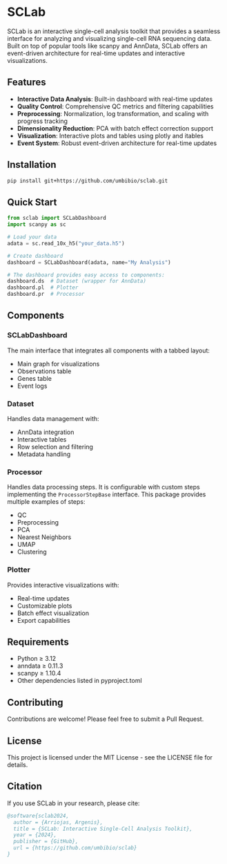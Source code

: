 # SCLab

SCLab is an interactive single-cell analysis toolkit that provides a seamless interface for analyzing and visualizing single-cell RNA sequencing data. Built on top of popular tools like scanpy and AnnData, SCLab offers an event-driven architecture for real-time updates and interactive visualizations.

## Features

- **Interactive Data Analysis**: Built-in dashboard with real-time updates
- **Quality Control**: Comprehensive QC metrics and filtering capabilities
- **Preprocessing**: Normalization, log transformation, and scaling with progress tracking
- **Dimensionality Reduction**: PCA with batch effect correction support
- **Visualization**: Interactive plots and tables using plotly and itables
- **Event System**: Robust event-driven architecture for real-time updates

## Installation

```bash
pip install git+https://github.com/umbibio/sclab.git
```

## Quick Start

```python
from sclab import SCLabDashboard
import scanpy as sc

# Load your data
adata = sc.read_10x_h5("your_data.h5")

# Create dashboard
dashboard = SCLabDashboard(adata, name="My Analysis")

# The dashboard provides easy access to components:
dashboard.ds  # Dataset (wrapper for AnnData)
dashboard.pl  # Plotter
dashboard.pr  # Processor
```

## Components

### SCLabDashboard

The main interface that integrates all components with a tabbed layout:
- Main graph for visualizations
- Observations table
- Genes table
- Event logs

### Dataset

Handles data management with:
- AnnData integration
- Interactive tables
- Row selection and filtering
- Metadata handling

### Processor

Handles data processing steps. It is configurable with custom steps implementing the `ProcessorStepBase` interface. This package provides multiple examples of steps:

- QC
- Preprocessing
- PCA
- Nearest Neighbors
- UMAP
- Clustering

### Plotter

Provides interactive visualizations with:
- Real-time updates
- Customizable plots
- Batch effect visualization
- Export capabilities

## Requirements

- Python ≥ 3.12
- anndata ≥ 0.11.3
- scanpy ≥ 1.10.4
- Other dependencies listed in pyproject.toml

## Contributing

Contributions are welcome! Please feel free to submit a Pull Request.

## License

This project is licensed under the MIT License - see the LICENSE file for details.

## Citation

If you use SCLab in your research, please cite:

```bibtex
@software{sclab2024,
  author = {Arriojas, Argenis},
  title = {SCLab: Interactive Single-Cell Analysis Toolkit},
  year = {2024},
  publisher = {GitHub},
  url = {https://github.com/umbibio/sclab}
}